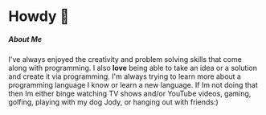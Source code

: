 # Howdy 👋

##### About Me
I've always enjoyed the creativity and problem solving skills that come along with programming. I also **love** being able to  take an idea or a solution and create it via programming. I'm always trying to learn more about a programming language I know or learn a new language. If Im not doing that then Im either binge watching TV shows and/or YouTube videos, gaming, golfing, playing with my dog Jody, or hanging out with friends:) 


<!--
**jhagg26/jhagg26** is a ✨ _special_ ✨ repository because its `README.md` (this file) appears on your GitHub profile.

Here are some ideas to get you started:

- 🔭 I’m currently working on ...
- 🌱 I’m currently learning ...
- 👯 I’m looking to collaborate on ...
- 🤔 I’m looking for help with ...
- 💬 Ask me about ...
- 📫 How to reach me: ...
- 😄 Pronouns: ...
- ⚡ Fun fact: ...
-->
